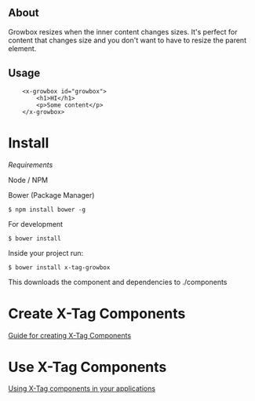 


## About

Growbox resizes when the inner content changes sizes.  It's perfect for content that changes size and you don't want to have to resize the parent element.

## Usage

```
	<x-growbox id="growbox">
		<h1>HI</h1>
		<p>Some content</p>
	</x-growbox>
```

# Install

*Requirements*

Node / NPM

Bower (Package Manager)

	$ npm install bower -g

For development
	
	$ bower install

Inside your project run:

	$ bower install x-tag-growbox


This downloads the component and dependencies to ./components



# Create X-Tag Components

[Guide for creating X-Tag Components](https://github.com/x-tag/core/wiki/Creating-X-Tag-Components)

# Use X-Tag Components

[Using X-Tag components in your applications](https://github.com/x-tag/core/wiki/Using-X-Tag-Components-in-your-application)
